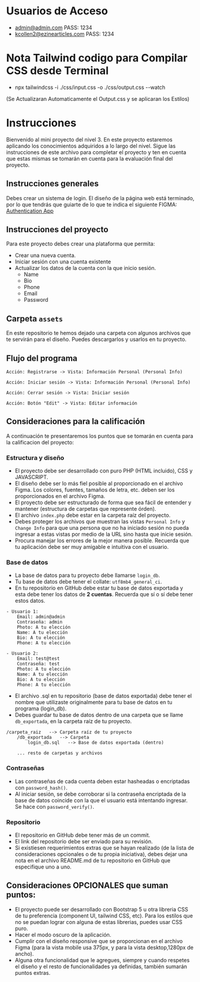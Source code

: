 # Usuarios de Acceso

- admin@admin.com PASS: 1234
- kcollen2@ezinearticles.com PASS: 1234

# Nota Tailwind codigo para Compilar CSS desde Terminal

- npx tailwindcss -i ./css/input.css -o ./css/output.css --watch

(Se Actualizaran Automaticamente el Output.css y se aplicaran los Estilos)

# Instrucciones

Bienvenido al mini proyecto del nivel 3. En este proyecto estaremos aplicando los conocimientos adquiridos a lo largo del nivel. Sigue las instrucciones de este archivo para completar el proyecto y ten en cuenta que estas mismas se tomarán en cuenta para la evaluación final del proyecto.

## Instrucciones generales

Debes crear un sistema de login. El diseño de la página web está terminado, por lo que tendrás que guiarte de lo que te indica el siguiente FIGMA: [Authentication App](https://www.figma.com/file/ZM0DPZbzK39o3rqwiaOPTD/Authentication-App?type=design&node-id=0-1&mode=design)

## Instrucciones del proyecto

Para este proyecto debes crear una plataforma que permita:

- Crear una nueva cuenta.
- Iniciar sesión con una cuenta existente
- Actualizar los datos de la cuenta con la que inicio sesión.
  - Name
  - Bio
  - Phone
  - Email
  - Password

## Carpeta `assets`

En este repositorio te hemos dejado una carpeta con algunos archivos que te servirán para el diseño. Puedes descargarlos y usarlos en tu proyecto.

## Flujo del programa

```
Acción: Registrarse -> Vista: Información Personal (Personal Info)

Acción: Iniciar sesión -> Vista: Información Personal (Personal Info)

Acción: Cerrar sesión -> Vista: Iniciar sesión

Acción: Botón "Edit" -> Vista: Editar información
```

## Consideraciones para la calificación

A continuación te presentaremos los puntos que se tomarán en cuenta para la calificacion del proyecto:

### Estructura y diseño

- El proyecto debe ser desarrollado con puro PHP (HTML incluido), CSS y JAVASCRIPT.
- El diseño debe ser lo más fiel posible al proporcionado en el archivo Figma.
  Los colores, fuentes, tamaños de letra, etc. deben ser los proporcionados en el archivo Figma.
- El proyecto debe ser estructurado de forma que sea fácil de entender y mantener (estructura de carpetas que represente órden).
- El archivo `index.php` debe estar en la carpeta raíz del proyecto.
- Debes proteger los archivos que muestran las vistas `Personal Info` y `Change Info` para que una persona que no ha iniciado sesión no pueda ingresar a estas vistas por medio de la URL sino hasta que inicie sesión.
- Procura manejar los errores de la mejor manera posible. Recuerda que tu aplicación debe ser muy amigable e intuitiva con el usuario.

### Base de datos

- La base de datos para tu proyecto debe llamarse `login_db`.
- Tu base de datos debe tener el collate: `utf8mb4_general_ci`.
- En tu repositorio en GitHub debe estar tu base de datos exportada y esta debe tener los datos de **2 cuentas**. Recuerda que sí o sí debe tener estos datos.

```
- Usuario 1:
    Email: admin@admin
    Contraseña: admin
    Photo: A tu elección
    Name: A tu elección
    Bio: A tu elección
    Phone: A tu elección

- Usuario 2:
    Email: test@test
    Contraseña: test
    Photo: A tu elección
    Name: A tu elección
    Bio: A tu elección
    Phone: A tu elección
```

- El archivo .sql en tu repositorio (base de datos exportada) debe tener el nombre que utilizaste originalmente para tu base de datos en tu programa (login_db).
- Debes guardar tu base de datos dentro de una carpeta que se llame `db_exportada`, en la carpeta raíz de tu proyecto.

```
/carpeta_raiz   --> Carpeta raíz de tu proyecto
    /db_exportada   --> Carpeta
        login_db.sql   --> Base de datos exportada (dentro)

    ... resto de carpetas y archivos
```

### Contraseñas

- Las contraseñas de cada cuenta deben estar hasheadas o encriptadas con `password_hash()`.
- Al iniciar sesión, se debe corroborar si la contraseña encriptada de la base de datos coincide con la que el usuario está intentando ingresar. Se hace con `password_verify()`.

### Repositorio

- El repositorio en GitHub debe tener más de un commit.
- El link del repositorio debe ser enviado para su revisión.
- Si existiesen requerimientos extras que se hayan realizado (de la lista de consideraciones opcionales o de tu propia iniciativa), debes dejar una nota en el archivo README.md de tu repositorio en GitHub que especifique uno a uno.

## Consideraciones OPCIONALES que suman puntos:

- El proyecto puede ser desarrollado con Bootstrap 5 u otra libreria CSS de tu preferencia (component UI, tailwind CSS, etc). Para los estilos que no se puedan lograr con alguna de estas librerias, puedes usar CSS puro.
- Hacer el modo oscuro de la aplicación.
- Cumplir con el diseño responsive que se proporcionan en el archivo Figma (para la vista mobile usa 375px, y para la vista desktop,1280px de ancho).
- Alguna otra funcionalidad que le agregues, siempre y cuando respetes el diseño y el resto de funcionalidades ya definidas, también sumarán puntos extras.
